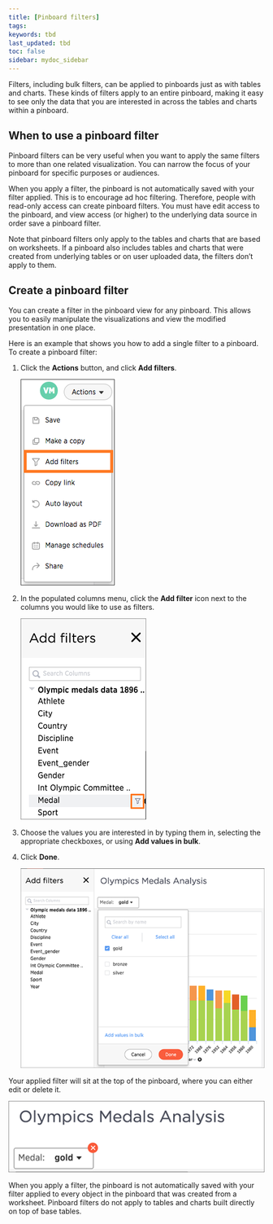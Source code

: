 ```yaml
---
title: [Pinboard filters]
tags:
keywords: tbd
last_updated: tbd
toc: false
sidebar: mydoc_sidebar
---
```

Filters, including bulk filters, can be applied to pinboards just as with tables and charts. These kinds of filters apply to an entire pinboard, making it easy to see only the data that you are interested in across the tables and charts within a pinboard.

## When to use a pinboard filter

Pinboard filters can be very useful when you want to apply the same filters to more than one related visualization. You can narrow the focus of your pinboard for specific purposes or audiences.

When you apply a filter, the pinboard is not automatically saved with your filter applied. This is to encourage ad hoc filtering. Therefore, people with read-only access can create pinboard filters. You must have edit access to the pinboard, and view access (or higher) to the underlying data source in order save a pinboard filter.

Note that pinboard filters only apply to the tables and charts that are based on worksheets. If a pinboard also includes tables and charts that were created from underlying tables or on user uploaded data, the filters don’t apply to them.

## Create a pinboard filter

You can create a filter in the pinboard view for any pinboard. This allows you to easily manipulate the visualizations and view the modified presentation in one place.

Here is an example that shows you how to add a single filter to a pinboard. To create a pinboard filter:

1. Click the **Actions** button, and click **Add filters**.

     ![](/pages/images/add_pinboard_filters.png "Add filters under Actions")

2. In the populated columns menu, click the **Add filter** icon next to the columns you would like to use as filters.

     ![](/pages/images/add_filters_menu.png "Add filters menu")

3. Choose the values you are interested in by typing them in, selecting the appropriate checkboxes, or using **Add values in bulk**.
4. Click **Done**.

     ![](/pages/images/select_filters.png "Select Filter Values")


Your applied filter will sit at the top of the pinboard, where you can either edit or delete it.

![](/pages/images/filter_appears.png "Applied Pinboard Filter")

When you apply a filter, the pinboard is not automatically saved with your filter applied to every object in the pinboard that was created from a worksheet. Pinboard filters do not apply to tables and charts built directly on top of base tables.
